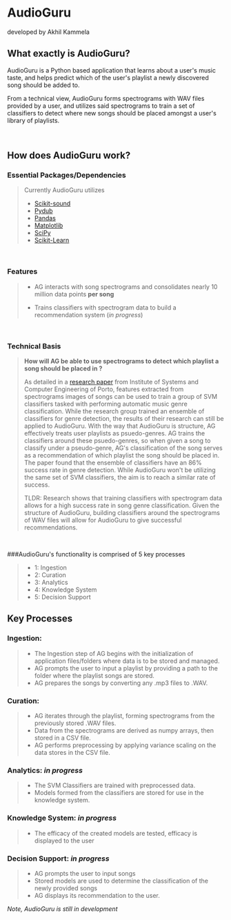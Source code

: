 # AudioGuru
developed by Akhil Kammela


## What exactly is AudioGuru?
AudioGuru is a Python based application that learns about a user's music taste, and helps predict which of the user's playlist a newly discovered song should be added to.

From a technical view, AudioGuru forms spectrograms with WAV files provided by a user, and utilizes said spectrograms to train a set of classifiers to detect where new songs should be placed amongst a user's library of playlists.

&nbsp;

## How does AudioGuru work?


### Essential Packages/Dependencies
> Currently AudioGuru utilizes
> - [Scikit-sound](http://work.thaslwanter.at/sksound/html/)
> - [Pydub](https://github.com/jiaaro/pydub)
> - [Pandas](https://pandas.pydata.org/)
> - [Matplotlib](https://matplotlib.org/)
> - [SciPy](https://scipy.org/)
> - [Scikit-Learn](https://scikit-learn.org/stable/)

&nbsp;
### Features
> - AG interacts with song spectrograms and consolidates nearly 10 million data points **per song**
> 
> - Trains classifiers with spectrogram data to build a recommendation system (*in progress*)

&nbsp;

### Technical Basis
> **How will AG be able to use spectrograms to detect which playlist a song should be placed in ?**
> 
> As detailed in a [research paper](https://citeseerx.ist.psu.edu/viewdoc/download?doi=10.1.1.706.160&rep=rep1&type=pdf) from Institute of Systems and Computer Engineering of Porto, features extracted from spectrograms images of songs can be used to train a group of SVM classifiers tasked with performing automatic music genre classification. While the research group trained an ensemble of classifiers for genre detection, the results of their research can still be applied to AudioGuru. With the way that AudioGuru is structure, AG effectively treats user playlists as psuedo-genres. AG trains the classifiers around these psuedo-genres, so when given a song to classify under a pseudo-genre, AG's classification of the song serves as a recommendation of which playlist the song should be placed in. The paper found that the ensemble of classifiers have an 86% success rate in genre detection. While AudioGuru won't be utilizing the same set of SVM classifiers, the aim is to reach a similar rate of success.
>
> TLDR: Research shows that training classifiers with spectrogram data allows for a high success rate in song genre classification. Given the structure of AudioGuru, building classifiers around the spectrograms of WAV files will allow for AudioGuru to give successful recommendations.

&nbsp;

###AudioGuru's functionality is comprised of 5 key processes
> - 1: Ingestion
> - 2: Curation 
> - 3: Analytics
> - 4: Knowledge System
> - 5: Decision Support



## Key Processes
### Ingestion:
> - The Ingestion step of AG begins with the initialization of application files/folders where data is to be stored and managed.
> - AG prompts the user to input a playlist by providing a path to the folder where the playlist songs are stored.
> - AG prepares the songs by converting any .mp3 files to .WAV.

 ###  Curation:
 > - AG iterates through the playlist, forming spectrograms from the previously stored .WAV files.
 > - Data from the spectrograms are derived as numpy arrays, then stored in a CSV file. 
 > - AG performs preprocessing by applying variance scaling on the data stores in the CSV file.

 ###  Analytics: *in progress*
 > - The SVM Classifiers are trained with preprocessed data.
 > - Models formed from the classifiers are stored for use in the knowledge system.


 ###  Knowledge System: *in progress*
 > - The efficacy of the created models are tested, efficacy is displayed to the user



 ###  Decision Support: *in progress*
 > - AG prompts the user to input songs
 > - Stored models are used to determine the classification of the newly provided songs
 > - AG displays its recommendation to the user.






*Note, AudioGuru is still in development*
